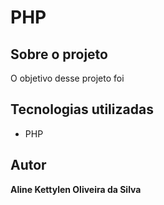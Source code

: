 # PHP
## Sobre o projeto
O objetivo desse projeto foi 
## Tecnologias utilizadas
* PHP

## Autor
<b>Aline Kettylen Oliveira da Silva</b>
